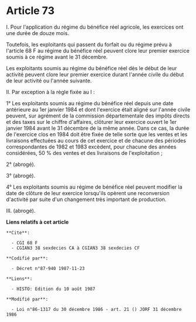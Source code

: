 # Article 73

I. Pour l'application du régime du bénéfice réel agricole, les exercices ont une durée de douze mois.

Toutefois, les exploitants qui passent du forfait ou du régime prévu à l'article 68 F au régime du bénéfice réel peuvent
clore leur premier exercice soumis à ce régime avant le 31 décembre.

Les exploitants soumis au régime du bénéfice réel dès le début de leur activité peuvent clore leur premier exercice durant
l'année civile du début de leur activité ou l'année suivante.

II. Par exception à la règle fixée au I :

1° Les exploitants soumis au régime du bénéfice réel depuis une date antérieure au 1er janvier 1984 et dont l'exercice était
aligné sur l'année civile peuvent, sur agrément de la commission départementale des impôts directs et des taxes sur le
chiffre d'affaires, clôturer leur exercice ouvert le 1er janvier 1984 avant le 31 décembre de la même année. Dans ce cas, la
durée de l'exercice clos en 1984 doit être fixée de telle sorte que les ventes et les livraisons effectuées au cours de cet
exercice et de chacune des périodes correspondantes de 1982 et 1983 excèdent, pour chacune des années considérées, 50 % des
ventes et des livraisons de l'exploitation ;

2° (abrogé).

3° (abrogé).

4° Les exploitants soumis au régime de bénéfice réel peuvent modifier la date de clôture de leur exercice lorsqu'ils opèrent
une reconversion d'activité par suite d'un changement très important de production.

III. (abrogé).

**Liens relatifs à cet article**

	**Cite**:

	  - CGI 68 F
	  - CGIAN3 38 sexdecies CA à CGIAN3 38 sexdecies CF

	**Codifié par**:

	  - Décret n°87-940 1987-11-23

	**Liens**:

	  - HISTO: Edition du 10 août 1987

	**Modifié par**:

	  - Loi n°86-1317 du 30 décembre 1986 - art. 21 () JORF 31 décembre 1986
